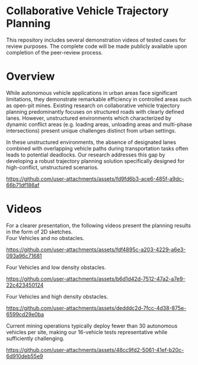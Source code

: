 # Collaborative Vehicle Trajectory Planning
  
This repository includes several demonstration videos of tested cases for review purposes. The complete code will be made publicly available upon completion of the peer-review process.  
  
# Overview

While autonomous vehicle applications in urban areas face significant limitations, they demonstrate remarkable efficiency in controlled areas such as open-pit mines. Existing research on collaborative vehicle trajectory planning predominantly focuses on structured roads with clearly defined lanes. However, unstructured environments which characterized by dynamic conflict areas (e.g. loading areas, unloading areas and multi-phase intersections) present unique challenges distinct from urban settings.  

   
﻿In these unstructured environments, the absence of designated lanes combined with overlapping vehicle paths during transportation tasks often leads to potential deadlocks. Our research addresses this gap by developing a robust trajectory planning solution specifically designed for high-conflict, unstructured scenarios.  
  

https://github.com/user-attachments/assets/fd9fd6b3-ace6-485f-a9dc-66b71df186af  


  
  
# Videos

For a clearer presentation, the following videos present the planning results in the form of 2D sketches.   
Four Vehicles and no obstacles.  


https://github.com/user-attachments/assets/fdf4895c-a203-4229-a6e3-093a96c71681  


Four Vehicles and low density obstacles.  


https://github.com/user-attachments/assets/b6d1d42d-7512-47a2-a7e9-22c423450124  


Four Vehicles and high density obstacles.  


https://github.com/user-attachments/assets/dedddc2d-7fcc-4d38-875e-6599cd29e0ba  






Current mining operations typically deploy fewer than 30 autonomous vehicles per site, making our 16-vehicle tests representative while sufficiently challenging.




https://github.com/user-attachments/assets/48cc9fd2-5061-41ef-b20c-6d910deb55e9



